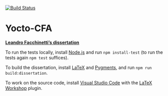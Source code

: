 [![Build Status](https://travis-ci.com/leafac/yocto-cfa.svg?branch=master)](https://travis-ci.com/leafac/yocto-cfa)

Yocto-CFA
=========

[**Leandro Facchinetti’s dissertation**](dissertation/yocto-cfa.pdf)

To run the tests locally, install [Node.js](https://nodejs.org/) and run `npm install-test` (to run the tests again `npm test` suffices).

To build the dissertation, install [LaTeX](https://www.latex-project.org) and [Pygments](http://pygments.org), and run `npm run build:dissertation`.

To work on the source code, install [Visual Studio Code](https://code.visualstudio.com) with the [LaTeX Workshop](https://marketplace.visualstudio.com/items?itemName=James-Yu.latex-workshop) plugin.
